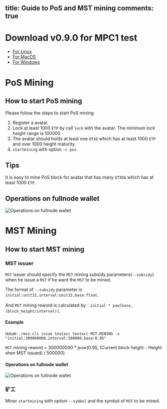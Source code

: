 title: Guide to PoS and MST mining 
comments: true
---

# Download v0.9.0 for MPC1 test
* [For Linux](https://s3-us-west-1.amazonaws.com/wallet.mvs.org/download/testnet/mvs-linux-x86_64-v0.9.0.tar.gz)  
* [For MacOS](https://s3-us-west-1.amazonaws.com/wallet.mvs.org/download/testnet/mvs-macOSX-x86_64-v0.9.0.pkg)  
* [For Windows](https://s3-us-west-1.amazonaws.com/wallet.mvs.org/download/testnet/mvs-win64-v0.9.0.exe)

# PoS Mining

## How to start PoS mining
Please follow the steps to start PoS mining:
1. Register a avatar.
2. Lock at least 1000 `ETP` by call `lock` with the avatar. The minimum lock height range is 100000.
3. The avatar should holds at least one `UTXO` which has at least 1000 `ETP` and over 1000 height maturity. 
4. `startmining` with option `-c pos`.

## Tips
It is easy to mine PoS block for avatar that has many `UTXO`s which has at least 1000 `ETP`.

## Operations on fullnode wallet 
![Operations on fullnode wallet](/images/mining/en/pos_mst_mining_overview.png)

# MST Mining

## How to start MST mining

### MST issuer
`MST` issuer should specify the `MST` mining subsidy parameters(`--subsidy`) when he issue a `MST` if he want the `MST` to be mined.

The format of `--subsidy` parameter is `initial:unit32,interval:unit32,base:float`. 

And `MST` mining reword is calculated by：`initial * pow(base, (block_height/interval))`.

#### Example
issue:
`./mvs-cli issue testacc testacc MST.MINING -s "initial:300000000,interval:500000,base:0.95"`

`MST` mining reword = 300000000 * pow(0.95, (Current block height - Height shen MST issued) / 500000).

#### Operations on fullnode wallet
![Operations on fullnode wallet ](/images/mining/en/mst_mining_create_asset.png)

### 矿工
Miner `startmining` with option `--symbol` and the symbol of `MST` to be mined.
